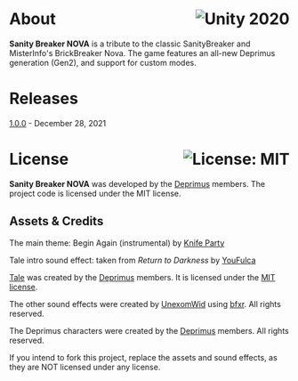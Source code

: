 # About <a href="https://unity.com"><img align="right" src="https://img.shields.io/badge/Unity-2020.3.2f1-000000?logo=Unity" alt="Unity 2020" /></a>

**Sanity Breaker NOVA** is a tribute to the classic SanityBreaker and MisterInfo's BrickBreaker Nova. The game features an all-new Deprimus generation (Gen2), and support for custom modes.

# Releases

[1.0.0](https://github.com/deprimus/SanityBreakerNOVA/releases/tag/1.0.0) - December 28, 2021

# License <a href="https://github.com/deprimus/SanityBreakerNOVA/blob/master/LICENSE"><img align="right" src="https://img.shields.io/badge/License-MIT-blue.svg" alt="License: MIT" /></a>

**Sanity Breaker NOVA** was developed by the [Deprimus](https://wiki.deprimus.men) members. The project code is licensed under the MIT license.

## Assets & Credits

The main theme: Begin Again (instrumental) by [Knife Party](https://soundcloud.com/knifepartyinc)

Tale intro sound effect: taken from *Return to Darkness* by [YouFulca](https://wingless-seraph.net/)

[Tale](https://github.com/deprimus/Tale) was created by the [Deprimus](https://wiki.deprimus.men) members. It is licensed under the [MIT license](https://github.com/deprimus/Tale/blob/master/LICENSE).

The other sound effects were created by [UnexomWid](https://uw.exom.dev) using [bfxr](https://www.bfxr.net/). All rights reserved.

The Deprimus characters were created by the [Deprimus](https://wiki.deprimus.men) members. All rights reserved.

If you intend to fork this project, replace the assets and sound effects, as they are NOT licensed under any license.